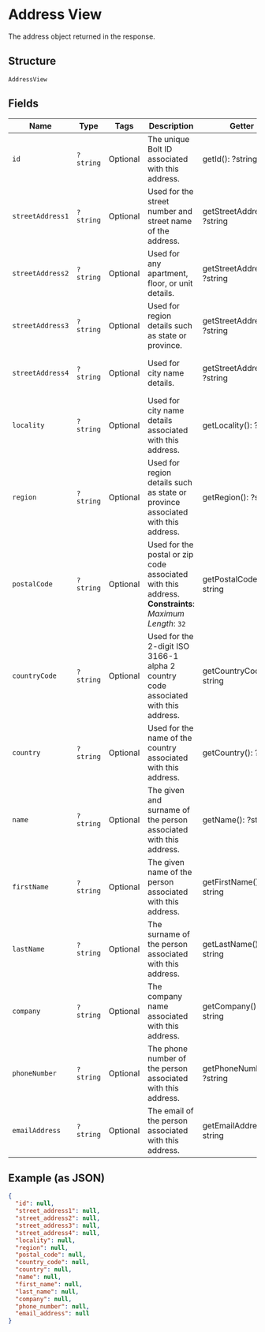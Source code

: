 
# Address View

The address object returned in the response.

## Structure

`AddressView`

## Fields

| Name | Type | Tags | Description | Getter | Setter |
|  --- | --- | --- | --- | --- | --- |
| `id` | `?string` | Optional | The unique Bolt ID associated with this address. | getId(): ?string | setId(?string id): void |
| `streetAddress1` | `?string` | Optional | Used for the street number and street name of the address. | getStreetAddress1(): ?string | setStreetAddress1(?string streetAddress1): void |
| `streetAddress2` | `?string` | Optional | Used for any apartment, floor, or unit details. | getStreetAddress2(): ?string | setStreetAddress2(?string streetAddress2): void |
| `streetAddress3` | `?string` | Optional | Used for region details such as state or province. | getStreetAddress3(): ?string | setStreetAddress3(?string streetAddress3): void |
| `streetAddress4` | `?string` | Optional | Used for city name details. | getStreetAddress4(): ?string | setStreetAddress4(?string streetAddress4): void |
| `locality` | `?string` | Optional | Used for city name details associated with this address. | getLocality(): ?string | setLocality(?string locality): void |
| `region` | `?string` | Optional | Used for region details such as state or province associated with this address. | getRegion(): ?string | setRegion(?string region): void |
| `postalCode` | `?string` | Optional | Used for the postal or zip code associated with this address.<br>**Constraints**: *Maximum Length*: `32` | getPostalCode(): ?string | setPostalCode(?string postalCode): void |
| `countryCode` | `?string` | Optional | Used for the 2-digit ISO 3166-1 alpha 2 country code associated with this address. | getCountryCode(): ?string | setCountryCode(?string countryCode): void |
| `country` | `?string` | Optional | Used for the name of the country associated with this address. | getCountry(): ?string | setCountry(?string country): void |
| `name` | `?string` | Optional | The given and surname of the person associated with this address. | getName(): ?string | setName(?string name): void |
| `firstName` | `?string` | Optional | The given name of the person associated with this address. | getFirstName(): ?string | setFirstName(?string firstName): void |
| `lastName` | `?string` | Optional | The surname of the person associated with this address. | getLastName(): ?string | setLastName(?string lastName): void |
| `company` | `?string` | Optional | The company name associated with this address. | getCompany(): ?string | setCompany(?string company): void |
| `phoneNumber` | `?string` | Optional | The phone number of the person associated with this address. | getPhoneNumber(): ?string | setPhoneNumber(?string phoneNumber): void |
| `emailAddress` | `?string` | Optional | The email of the person associated with this address. | getEmailAddress(): ?string | setEmailAddress(?string emailAddress): void |

## Example (as JSON)

```json
{
  "id": null,
  "street_address1": null,
  "street_address2": null,
  "street_address3": null,
  "street_address4": null,
  "locality": null,
  "region": null,
  "postal_code": null,
  "country_code": null,
  "country": null,
  "name": null,
  "first_name": null,
  "last_name": null,
  "company": null,
  "phone_number": null,
  "email_address": null
}
```

